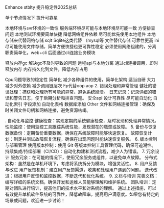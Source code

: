 Enhance stblty  提升稳定性2025总结

单个节点情况下  提升可靠星




本地环境与svr环境的一致性
服务端环境尽可能与本地环境尽可能一致 方便排查问题
本地测试环境要简单快捷
降低网络组件依赖
尽可能优先使用本地组件
本地存储来代替网络存储 sqlt
Sqlite这类代替 （mysql等
文件替代存储  可靠性更高  ini
尽可能使用文件存储，简单方便快捷也更可靠性稳定
必须使用网络组建的，分离职责简单化，web+cli
后面通过cli连接业务模块

释放内存gc 解决gc不及时导致的问题
远程api与本地分离 通过cli连接调用，即时释放内存
内存持久化到文件，降低内存占用

Cpu问题导致的稳定性
简单化
减少各种组件的使用，简单化架构
适当自研 大力减少对外依赖
减少调用链层次
Fp代替oop  aop
2. 错误处理和异常管理
健壮的错误处理：捕获和处理所有可能的异常，避免系统崩溃。
日志记录：记录详细的错误和警告日志，便于后期分析和排查问题。
安全api
设计可靠性
尽可能自动化
自动化索引 字段添加 
自动化表格 数据库添加
Other
文件和网络连接管理：确保及时关闭文件句柄和网络连接，避免资源枯竭。

. 自动化与监控
健康检查：实现定期的系统健康检查，及时发现和处理异常情况。
性能监控：使用监控工具跟踪系统性能，发现潜在的瓶颈或故障。
5. 备份与恢复
数据备份：定期备份重要数据，确保在系统故障时能够快速恢复。
故障恢复计划：制定并测试故障恢复流程，确保在出现问题时能快速恢复服务。
6. 版本控制与部署管理
使用版本控制：使用 Git 等版本控制工具管理代码，确保可追溯性。
持续集成/持续部署（CI/CD）：自动化构建和测试流程，减少人为错误。
7. 冗余设计
服务冗余：在可能的情况下，使用冗余服务或组件，以避免单点故障。
分布式架构：虽然是在单机环境下，考虑将系统拆分为模块，增强灵活性。
8. 用户反馈与改进
用户反馈机制：建立用户反馈渠道，收集和处理用户遇到的问题。
迭代改进：根据用户反馈和监控数据，不断迭代和优化系统。
9. 文档与培训
完善文档：编写详细的系统文档，确保开发和运维人员能够理解和维护系统。
团队培训：定期对团队进行培训，提高他们的技术水平和对系统的理解。
通过上述措施，可以有效提升单机软件系统的可靠性，降低故障率，提高用户满意度。如果您有特定的场景或问题，欢迎进一步讨论！




